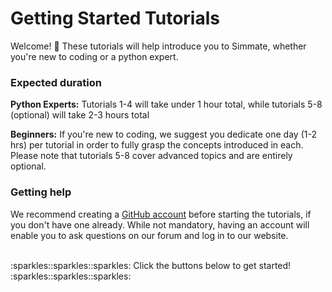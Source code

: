 # Getting Started Tutorials

Welcome! :partying_face: These tutorials will help introduce you to Simmate, whether you're new to coding or a python expert.

### Expected duration

**Python Experts:** Tutorials 1-4 will take under 1 hour total, while tutorials 5-8 (optional) will take 2-3 hours total

**Beginners:** If you're new to coding, we suggest you dedicate one day (1-2 hrs) per tutorial in order to fully grasp the concepts introduced in each. Please note that tutorials 5-8 cover advanced topics and are entirely optional.

### Getting help

We recommend creating a [GitHub account](https://github.com/join) before starting the tutorials, if you don't have one already. While not mandatory, having an account will enable you to ask questions on our forum and log in to our website.

</br>
:sparkles::sparkles::sparkles:
Click the buttons below to get started!
:sparkles::sparkles::sparkles:
